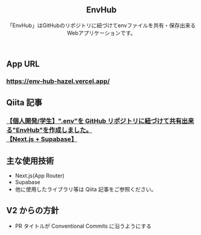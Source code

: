 <h2 align="center">EnvHub</h2>
<p align="center">「EnvHub」はGitHubのリポジトリに紐づけてenvファイルを共有・保存出来るWebアプリケーションです。</p>
<br>

## App URL

### https://env-hub-hazel.vercel.app/

## Qiita 記事

### [【個人開発/学生】".env"を GitHub リポジトリに紐づけて共有出来る"EnvHub"を作成しました。<br>【Next.js + Supabase】](https://qiita.com/warabimochi_26/items/0c86ea1e6dfb84fb1c4a)

## 主な使用技術

- Next.js(App Router)
- Supabase
- 他に使用したライブラリ等は Qiita 記事をご参照ください。

## V2 からの方針

- PR タイトルが Conventional Commits に沿うようにする
